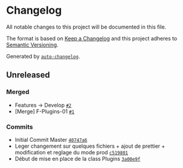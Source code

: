 # Changelog

All notable changes to this project will be documented in this file.

The format is based on [Keep a Changelog](http://keepachangelog.com/en/1.0.0/)
and this project adheres to [Semantic Versioning](http://semver.org/spec/v2.0.0.html).

Generated by [`auto-changelog`](https://github.com/CookPete/auto-changelog).

## Unreleased

### Merged

-   Features -> Develop [`#2`](https://github.com/Eito33/SimpleFrameworks/pull/2)
-   [Merge] F-Plugins-01 [`#1`](https://github.com/Eito33/SimpleFrameworks/pull/1)

### Commits

-   Initial Commit Master [`40747a6`](https://github.com/Eito33/SimpleFrameworks/commit/40747a6b6189f22c7f93ae52ef76b4bba9e7afa1)
-   Leger changement sur quelques fichiers + ajout de prettier + modification et reglage du mode prod [`c519801`](https://github.com/Eito33/SimpleFrameworks/commit/c51980193136a4726a31446f61e8648b2abba690)
-   Début de mise en place de la class Plugins [`3a00e9f`](https://github.com/Eito33/SimpleFrameworks/commit/3a00e9fec8f2107ed3b4350fffea0c59f7a0b9b4)
